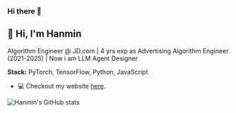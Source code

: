 ### Hi there 👋

## 👋 Hi, I'm Hanmin  
Algorithm Engineer @ JD.com | 4 yrs exp as Advertising Algorithm Engineer (2021-2025) | Now i am LLM Agent Designer

**Stack:** PyTorch, TensorFlow, Python, JavaScript

- 💻 Checkout my website [here](https://www.illusionjourney.com/).
 
![Hanmin's GitHub stats](https://github-readme-stats.vercel.app/api?username=Miraclemin&show_icons=true)

